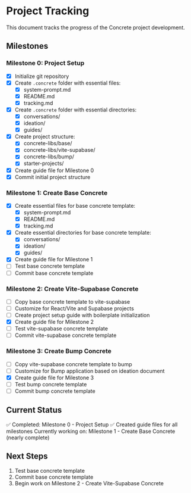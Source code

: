 # Project Tracking

This document tracks the progress of the Concrete project development.

## Milestones

### Milestone 0: Project Setup
- [x] Initialize git repository
- [x] Create `.concrete` folder with essential files:
  - [x] system-prompt.md
  - [x] README.md
  - [x] tracking.md
- [x] Create `.concrete` folder with essential directories:
  - [x] conversations/
  - [x] ideation/
  - [x] guides/
- [x] Create project structure:
  - [x] concrete-libs/base/
  - [x] concrete-libs/vite-supabase/
  - [x] concrete-libs/bump/
  - [x] starter-projects/
- [x] Create guide file for Milestone 0
- [x] Commit initial project structure

### Milestone 1: Create Base Concrete
- [x] Create essential files for base concrete template:
  - [x] system-prompt.md
  - [x] README.md
  - [x] tracking.md
- [x] Create essential directories for base concrete template:
  - [x] conversations/
  - [x] ideation/
  - [x] guides/
- [x] Create guide file for Milestone 1
- [ ] Test base concrete template
- [ ] Commit base concrete template

### Milestone 2: Create Vite-Supabase Concrete
- [ ] Copy base concrete template to vite-supabase
- [ ] Customize for React/Vite and Supabase projects
- [ ] Create project setup guide with boilerplate initialization
- [x] Create guide file for Milestone 2
- [ ] Test vite-supabase concrete template
- [ ] Commit vite-supabase concrete template

### Milestone 3: Create Bump Concrete
- [ ] Copy vite-supabase concrete template to bump
- [ ] Customize for Bump application based on ideation document
- [x] Create guide file for Milestone 3
- [ ] Test bump concrete template
- [ ] Commit bump concrete template

## Current Status

✅ Completed: Milestone 0 - Project Setup
✅ Created guide files for all milestones
Currently working on: Milestone 1 - Create Base Concrete (nearly complete)

## Next Steps

1. Test base concrete template
2. Commit base concrete template
3. Begin work on Milestone 2 - Create Vite-Supabase Concrete 
